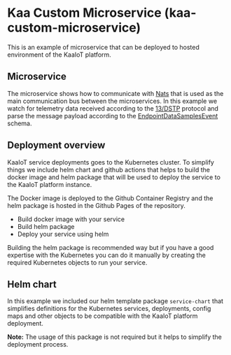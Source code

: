 # Kaa Custom Microservice (kaa-custom-microservice)

This is an example of microservice that can be deployed to hosted environment of the KaaIoT platform.

## Microservice

The microservice shows how to communicate with [Nats](https://nats.io/) that is used as the main communication bus between the microservices. In this example we watch for telemetry data
received according to the [13/DSTP](https://github.com/kaaproject/kaa-rfcs/blob/master/0013/README.md#introduction) protocol and parse the message payload
according to the [EndpointDataSamplesEvent](https://github.com/kaaproject/kaa-rfcs/blob/master/0013/README.md#endpoint-data-sample-transmission-to-receivers) schema.

## Deployment overview

KaaIoT service deployments goes to the Kubernetes cluster. To simplify things we include helm chart and github actions
that helps to build the docker image and helm package that will be used to deploy the service to the KaaIoT platform instance.

The Docker image is deployed to the Github Container Registry and the helm package is hosted in the Github Pages of the repository.

* Build docker image with your service
* Build helm package
* Deploy your service using helm

Building the helm package is recommended way but if you have a good expertise with the Kubernetes you can do it manually by creating the required 
Kubernetes objects to run your service.

## Helm chart

In this example we included our helm template package `service-chart` that simplifies definitions for the Kubernetes services, deployments, config maps and other objects to be compatible with the KaaIoT platform deployment. 

**Note:** The usage of this package is not required but it helps to simplify the deployment process.